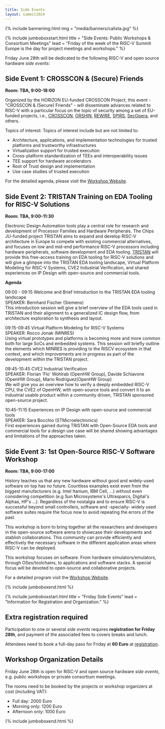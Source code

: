 ```yaml
---
title: Side Events
layout: summit2024
---
```


{% include bannerimg.html
    img = "media/banners/calista.jpg"
%}

{% include jumboboxstart.html
    title = "Side Events: Public Workshops & Consortium Meetings"
    lead = "Friday of the week of the RISC-V Summit Europe is the day for project meetings and workshops."
%}

Friday June 28th will be dedicated to the following RISC-V and open source hardware *side events*: 

## Side Event 1: CROSSCON & (Secure) Friends

**Room: TBA, 9:00-18:00**
   
Organized by the HORIZON EU-funded CROSSCON Project, this event - "CROSSCON & (Secure) Friends" - will disseminate advances related to RISC-V with a particular focus on the topic of security among a set of EU-funded projects, i.e., [CROSSCON](https://crosscon.eu), [ORSHIN](https://horizon-orshin.eu/), [REWIRE](https://rewireproject.eu/), [SPIRS](https://www.spirs-project.eu/), [SecOpera](https://secopera.eu/), and others.

Topics of interest:
Topics of interest include but are not limited to:
* Architecture, applications, and implementation technologies for trusted platforms and trustworthy infrastructures
* Virtualization support for trusted execution
* Cross-platform standardization of TEEs and interoperability issues
* TEE support for hardware accelerators
* Root of Trust design and implementation
* Use case studies of trusted execution

For the detailed agenda, please visit the [Workshop Website](https://crosscon.eu/events/crosscon-secure-friends).


## Side Event 2: TRISTAN Training on EDA Tooling for RISC-V Solutions

**Room: TBA, 9:00-11:30**

Electronic Design Automation tools play a central role for research and development of Processor Families and Hardware Peripherals. The Chips JU-funded project TRISTAN aims to expand and develop RISC-V architecture in Europe to compete with existing commercial alternatives, and focuses on low and mid-end performance RISC-V processors including hardware peripherals, software development and EDA tooling. [TRISTAN](https://tristan-project.eu/) will provide this free-access training on EDA tooling for RISC-V solutions and will give a glimpse into the TRISTAN EDA tooling landscape, Virtual Platform Modeling for RISC-V Systems, CVE2 Industrial Verification, and shared experiences on IP Design with open-source and commercial tools.
   
**Agenda**
 
09:00 - 09:15 Welcome and Brief Introduction to the TRISTAN EDA tooling landscape<br>
SPEAKER: Bernhard Fischer (Siemens)<br>
This introduction session will give a brief overview of the EDA tools used in TRISTAN and their alignment to a generalized IC design flow, from architecture exploration to synthesis and layout.
 
09:15-09:45 Virtual Platform Modeling for RISC-V Systems<br>
SPEAKER: Rocco Jonak (MINRES)<br>
Using virtual prototypes and platforms is becoming more and more common both for large SoCs and embedded systems. This session will briefly outline the elements which MINRES is providing to the RISCV ecosystem in that context, and which improvements are in progress as part of the development within the TRISTAN project.
 
09:45-10:45 CVE2 Industrial Verification<br>
SPEAKER: Florian 'Flo' Wohlrab (OpenHW Group), Davide Schiavone (OpenHW Group), Mario Rodriguez(OpenHW Group) <br>
We will give you an overview how to verify a deeply embedded RISC-V CPU, the CVE2 of OpenHW, with open-source tools and convert it to an industrial usable product within a community driven, TRISTAN sponsored open-source project.
 
10:45-11:15 Experiences on IP Design with open-source and commercial tools <br>
SPEAKER: Sara Bocchio (STMicroelectronics) <br>
First experiences gained during TRISTAN with Open-Source EDA tools and commercial tools for a design use case will be shared showing advantages and limitations of the approaches taken.


## Side Event 3: 1st Open-Source RISC-V Software Workshop

**Room: TBA, 9:00-17:00**

History teaches us that any new hardware without good and widely-used software on top has no future. Countless examples exist even from the biggest manufacturers (e.g. Intel Itanium, IBM Cell, ...) without even considering competition (e.g Sun Microsystems's Ultrasparcs, Digital's Alphas, HP's ...). Regardless of the nostalgia and to ensure RISC-V is successful beyond small controllers, software and -specially- widely used software suites require the focus now to avoid repeating the errors of the past.

This workshop is born to bring together all the researchers and developers in the open-source software arena to showcase their developments and stablish collaborations. This community can provide efficiently and effectively the necessary software in the different application areas where RISC-V can be deployed.

This workshop focuses on software. From hardware simulators/emulators, through OSes/toolchains, to applications and software stacks. A special focus will be devoted to open-source and collaborative projects.

For a detailed program visit the [Workshop Website](https://www.vitamin-v.eu/OpenSourceWorkshop).

{% include jumboboxend.html %}


{% include jumboboxstart.html
    title = "Friday Side Events"
    lead = "Information for Registration and Organization."
%}

## Extra registration required

Participation to one or several *side events* requires **registration
for Friday 28th**, and payment of the associated fees to covers breaks
and lunch.

Attendees need to book a full-day pass for Friday at **60 Euro** at
[registration](registration).

## Workshop Organization Details

Friday June 28th is open for RISC-V and open source hardware
*side events*, e.g. public workshops or private consortium meetings.

The rooms need to be booked by the projects or workshop organizers at cost (including VAT):

- Full day: 2000 Euro
- Morning only: 1200 Euro
- Afternoon only: 1000 Euro

{% include jumboboxend.html %}
